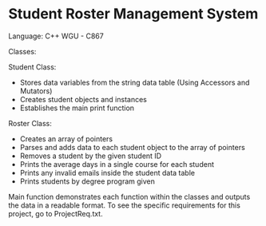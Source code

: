# Student Roster Management System
Language: C++
WGU - C867

Classes:

Student Class:
- Stores data variables from the string data table (Using Accessors and Mutators)
- Creates student objects and instances
- Establishes the main print function


Roster Class:
- Creates an array of pointers
- Parses and adds data to each student object to the array of pointers
- Removes a student by the given student ID
- Prints the average days in a single course for each student
- Prints any invalid emails inside the student data table
- Prints students by degree program given


Main function demonstrates each function within the classes and outputs the data in a readable format.
To see the specific requirements for this project, go to ProjectReq.txt.
